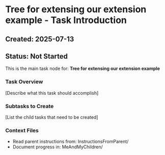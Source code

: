 # Tree for extensing our extension example - Task Introduction

## Created: 2025-07-13
## Status: Not Started

This is the main task node for: **Tree for extensing our extension example**

### Task Overview
[Describe what this task should accomplish]

### Subtasks to Create
[List the child tasks that need to be created]

### Context Files
- Read parent instructions from: InstructionsFromParent/
- Document progress in: MeAndMyChildren/
